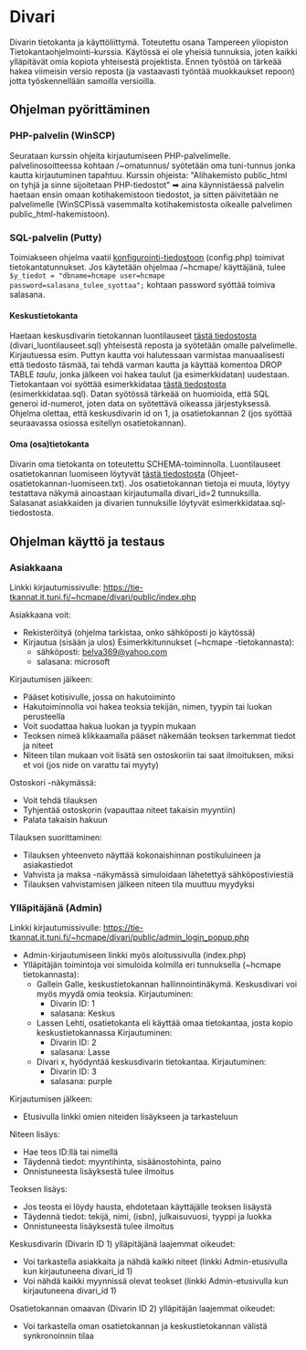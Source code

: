 # Divari
Divarin tietokanta ja käyttöliittymä. Toteutettu osana Tampereen yliopiston Tietokantaohjelmointi-kurssia. 
Käytössä ei ole yheisiä tunnuksia, joten kaikki ylläpitävät omia kopiota yhteisestä projektista. Ennen työstöä on tärkeää hakea viimeisin versio reposta (ja vastaavasti työntää muokkaukset repoon) jotta työskennellään samoilla versioilla. 

## Ohjelman pyörittäminen

### PHP-palvelin (WinSCP)
Seurataan kurssin ohjeita kirjautumiseen PHP-palvelimelle. 
palvelinosoitteessa kohtaan /~omatunnus/ syötetään oma tuni-tunnus jonka kautta kirjautuminen tapahtuu. 
Kurssin ohjeista: "Alihakemisto public_html on tyhjä ja sinne sijoitetaan PHP-tiedostot" ➡ aina käynnistäessä palvelin haetaan ensin omaan kotihakemistoon tiedostot, ja sitten päivitetään ne palvelimelle (WinSCPissä vasemmalta kotihakemistosta oikealle palvelimen public_html-hakemistoon). 

### SQL-palvelin (Putty) 

Toimiakseen ohjelma vaatii [konfigurointi-tiedostoon](https://github.com/inrat/divari/blob/main/config/config.php) (config.php) toimivat tietokantatunnukset. Jos käytetään ohjelmaa /~hcmape/ käyttäjänä, tulee ```$y_tiedot = "dbname=hcmape user=hcmape password=salasana_tulee_syottaa";``` kohtaan password syöttää toimiva salasana. 

#### Keskustietokanta
Haetaan keskusdivarin tietokannan luontilauseet [tästä tiedostosta](https://github.com/inrat/divari/blob/main/divari_luontilauseet.sql) (divari_luontilauseet.sql) yhteisestä reposta ja syötetään omalle palvelimelle. Kirjautuessa esim. Puttyn kautta voi halutessaan varmistaa manuaalisesti että tiedosto täsmää, tai tehdä varman kautta ja käyttää komentoa DROP TABLE *taulu*, jonka jälkeen voi hakea taulut (ja esimerkkidatan) uudestaan. Tietokantaan voi syöttää esimerkkidataa [tästä tiedostosta](https://github.com/inrat/divari/blob/main/esimerkkidataa.sql) (esimerkkidataa.sql). Datan syötössä tärkeää on huomioida, että SQL generoi id-numerot, joten data on syötettävä oikeassa järjestyksessä. Ohjelma olettaa, että keskusdivarin id on 1, ja osatietokannan 2 (jos syöttää seuraavassa osiossa esitellyn osatietokannan).

#### Oma (osa)tietokanta
Divarin oma tietokanta on toteutettu SCHEMA-toiminnolla. Luontilauseet osatietokannan luomiseen löytyvät [tästä tiedostosta](https://github.com/inrat/divari/blob/main/Ohjeet-osatietokannan-luomiseen.txt) (Ohjeet-osatietokannan-luomiseen.txt). Jos osatietokannan tietoja ei muuta, löytyy testattava näkymä ainoastaan kirjautumalla divari_id=2 tunnuksilla. Salasanat asiakkaiden ja divarien tunnuksille löytyvät esimerkkidataa.sql-tiedostosta.

## Ohjelman käyttö ja testaus

### Asiakkaana

Linkki kirjautumissivulle: https://tie-tkannat.it.tuni.fi/~hcmape/divari/public/index.php

Asiakkaana voit:
- Rekisteröityä (ohjelma tarkistaa, onko sähköposti jo käytössä)
- Kirjautua (sisään ja ulos)
  Esimerkkitunnukset (~hcmape -tietokannasta):
  * sähköposti: belva369@yahoo.com
  * salasana: microsoft
    
Kirjautumisen jälkeen:
- Pääset kotisivulle, jossa on hakutoiminto
- Hakutoiminnolla voi hakea teoksia tekijän, nimen, tyypin tai luokan perusteella
- Voit suodattaa hakua luokan ja tyypin mukaan
- Teoksen nimeä klikkaamalla pääset näkemään teoksen tarkemmat tiedot ja niteet
- Niteen tilan mukaan voit lisätä sen ostoskoriin tai saat ilmoituksen, miksi et voi (jos nide on varattu tai myyty)

Ostoskori -näkymässä:
- Voit tehdä tilauksen
- Tyhjentää ostoskorin (vapauttaa niteet takaisin myyntiin)
- Palata takaisin hakuun

Tilauksen suorittaminen: 
- Tilauksen yhteenveto näyttää kokonaishinnan postikuluineen ja asiakastiedot
- Vahvista ja maksa -näkymässä simuloidaan lähetettyä sähköpostiviestiä
- Tilauksen vahvistamisen jälkeen niteen tila muuttuu myydyksi

### Ylläpitäjänä (Admin)

Linkki kirjautumissivulle: https://tie-tkannat.it.tuni.fi/~hcmape/divari/public/admin_login_popup.php

- Admin-kirjautumiseen linkki myös aloitussivulla (index.php)
- Ylläpitäjän toimintoja voi simuloida kolmilla eri tunnuksella (~hcmape tietokannasta):
    - Gallein Galle, keskustietokannan hallinnointinäkymä. Keskusdivari voi myös myydä omia teoksia. 
        Kirjautuminen: 
        * Divarin ID: 1 
        * salasana: Keskus
    - Lassen Lehti, osatietokanta eli käyttää omaa tietokantaa, josta kopio keskustietokannassa
        Kirjautuminen:
        * Divarin ID: 2
        * salasana: Lasse
    - Divari x, hyödyntää keskusdivarin tietokantaa.
         Kirjautuminen:
         * Divarin ID: 3
         * salasana: purple
           
Kirjautumisen jälkeen:
- Etusivulla linkki omien niteiden lisäykseen ja tarkasteluun

Niteen lisäys:
- Hae teos ID:llä tai nimellä
- Täydennä tiedot: myyntihinta, sisäänostohinta, paino
- Onnistuneesta lisäyksestä tulee ilmoitus

Teoksen lisäys:
- Jos teosta ei löydy hausta, ehdotetaan käyttäjälle teoksen lisäystä
- Täydennä tiedot: tekijä, nimi, (isbn), julkaisuvuosi, tyyppi ja luokka
- Onnistuneesta lisäyksestä tulee ilmoitus

Keskusdivarin (Divarin ID 1) ylläpitäjänä laajemmat oikeudet:
- Voi tarkastella asiakkaita ja nähdä kaikki niteet (linkki Admin-etusivulla kun kirjautuneena divari_id 1)
- Voi nähdä kaikki myynnissä olevat teokset (linkki Admin-etusivulla kun kirjautuneena divari_id 1)

Osatietokannan omaavan (Divarin ID 2) ylläpitäjän laajemmat oikeudet:
- Voi tarkastella oman osatietokannan ja keskustietokannan välistä synkronoinnin tilaa